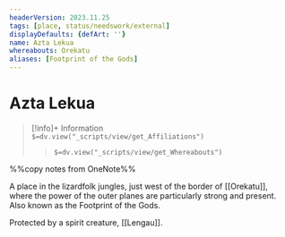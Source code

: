 ```yaml
---
headerVersion: 2023.11.25
tags: [place, status/needswork/external]
displayDefaults: {defArt: ''}
name: Azta Lekua
whereabouts: Orekatu
aliases: [Footprint of the Gods]
---
```

# Azta Lekua
>[!info]+ Information  
> `$=dv.view("_scripts/view/get_Affiliations")`  
>> `$=dv.view("_scripts/view/get_Whereabouts")`

%%copy notes from OneNote%%

A place in the lizardfolk jungles, just west of the border of [[Orekatu]], where the power of the outer planes are particularly strong and present. Also known as the Footprint of the Gods. 

Protected by a spirit creature, [[Lengau]].


